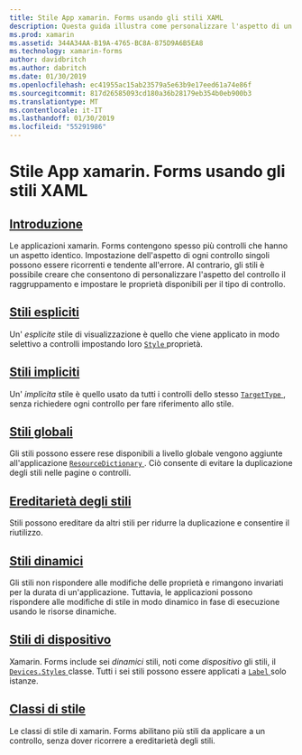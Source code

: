```yaml
---
title: Stile App xamarin. Forms usando gli stili XAML
description: Questa guida illustra come personalizzare l'aspetto di un'applicazione xamarin. Forms usando gli stili XAML.
ms.prod: xamarin
ms.assetid: 344A34AA-B19A-4765-BC8A-875D9A6B5EA8
ms.technology: xamarin-forms
author: davidbritch
ms.author: dabritch
ms.date: 01/30/2019
ms.openlocfilehash: ec41955ac15ab23579a5e63b9e17eed61a74e86f
ms.sourcegitcommit: 817d26585093cd180a36b28179eb354b0eb900b3
ms.translationtype: MT
ms.contentlocale: it-IT
ms.lasthandoff: 01/30/2019
ms.locfileid: "55291986"
---
```

# <a name="styling-xamarinforms-apps-using-xaml-styles"></a>Stile App xamarin. Forms usando gli stili XAML

## <a name="introductionintroductionmd"></a>[Introduzione](introduction.md)

Le applicazioni xamarin. Forms contengono spesso più controlli che hanno un aspetto identico. Impostazione dell'aspetto di ogni controllo singoli possono essere ricorrenti e tendente all'errore. Al contrario, gli stili è possibile creare che consentono di personalizzare l'aspetto del controllo il raggruppamento e impostare le proprietà disponibili per il tipo di controllo.

## <a name="explicit-stylesexplicitmd"></a>[Stili espliciti](explicit.md)

Un' *esplicite* stile di visualizzazione è quello che viene applicato in modo selettivo a controlli impostando loro [ `Style` ](xref:Xamarin.Forms.VisualElement.Style) proprietà.

## <a name="implicit-stylesimplicitmd"></a>[Stili impliciti](implicit.md)

Un' *implicita* stile è quello usato da tutti i controlli dello stesso [ `TargetType` ](xref:Xamarin.Forms.Style.TargetType), senza richiedere ogni controllo per fare riferimento allo stile.

## <a name="global-stylesapplicationmd"></a>[Stili globali](application.md)

Gli stili possono essere rese disponibili a livello globale vengono aggiunte all'applicazione [ `ResourceDictionary` ](xref:Xamarin.Forms.ResourceDictionary). Ciò consente di evitare la duplicazione degli stili nelle pagine o controlli.

## <a name="style-inheritanceinheritancemd"></a>[Ereditarietà degli stili](inheritance.md)

Stili possono ereditare da altri stili per ridurre la duplicazione e consentire il riutilizzo.

## <a name="dynamic-stylesdynamicmd"></a>[Stili dinamici](dynamic.md)

Gli stili non rispondere alle modifiche delle proprietà e rimangono invariati per la durata di un'applicazione. Tuttavia, le applicazioni possono rispondere alle modifiche di stile in modo dinamico in fase di esecuzione usando le risorse dinamiche.

## <a name="device-stylesdevicemd"></a>[Stili di dispositivo](device.md)

Xamarin. Forms include sei *dinamici* stili, noti come *dispositivo* gli stili, il [ `Devices.Styles` ](xref:Xamarin.Forms.Device.Styles) classe. Tutti i sei stili possono essere applicati a [ `Label` ](xref:Xamarin.Forms.Label) solo istanze.

## <a name="style-classesstyle-classmd"></a>[Classi di stile](style-class.md)

Le classi di stile di xamarin. Forms abilitano più stili da applicare a un controllo, senza dover ricorrere a ereditarietà degli stili.
